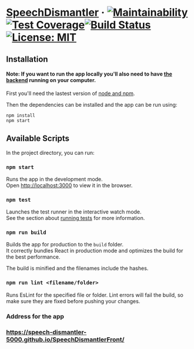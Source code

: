 # [SpeechDismantler](https://speech-dismantler-5000.github.io/SpeechDismantlerFront/) &middot; [![Maintainability](https://api.codeclimate.com/v1/badges/8d0059ccd8f764fb71e3/maintainability)](https://codeclimate.com/github/speech-dismantler-5000/SpeechDismantlerFront/maintainability)[![Test Coverage](https://api.codeclimate.com/v1/badges/8d0059ccd8f764fb71e3/test_coverage)](https://codeclimate.com/github/speech-dismantler-5000/SpeechDismantlerFront/test_coverage)[![Build Status](https://travis-ci.org/speech-dismantler-5000/SpeechDismantlerFront.svg?branch=master)](https://travis-ci.org/speech-dismantler-5000/SpeechDismantlerFront)[![License: MIT](https://img.shields.io/badge/License-MIT-yellow.svg)](https://opensource.org/licenses/MIT)

## Installation

#### Note: If you want to run the app locally you'll also need to have [the backend](https://github.com/speech-dismantler-5000/Google-Cloud-Speech-Node-Socket-Playground) running on your computer.

First you'll need the lastest version of [node and npm](https://nodejs.org).

Then the dependencies can be installed and the app can be run using:

``` console
npm install
npm start
```

## Available Scripts

In the project directory, you can run:

### `npm start`

Runs the app in the development mode.<br>
Open [http://localhost:3000](http://localhost:3000) to view it in the browser.

### `npm test`

Launches the test runner in the interactive watch mode.<br>
See the section about [running tests](https://facebook.github.io/create-react-app/docs/running-tests) for more information.

### `npm run build`

Builds the app for production to the `build` folder.<br>
It correctly bundles React in production mode and optimizes the build for the best performance.

The build is minified and the filenames include the hashes.<br>

### `npm run lint <filename/folder>`

Runs EsLint for the specified file or folder. Lint errors will fail the build, so make sure they are fixed before pushing your changes.





### Address for the app
### https://speech-dismantler-5000.github.io/SpeechDismantlerFront/
